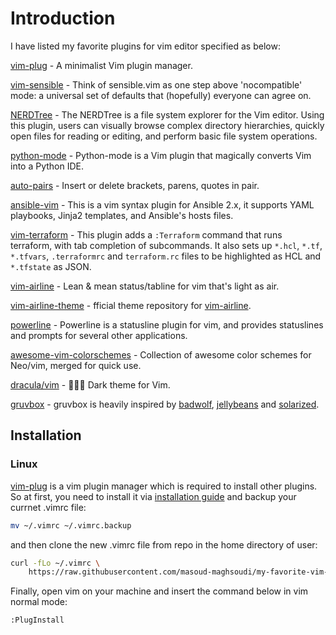 # Introduction

I have listed my favorite plugins for vim editor specified as below:

[vim-plug](https://github.com/junegunn/vim-plug) - A minimalist Vim plugin manager.

[vim-sensible](https://github.com/tpope/vim-sensible) - Think of sensible.vim as one step above 'nocompatible' mode: a universal set of defaults that (hopefully) everyone can agree on.

[NERDTree](https://github.com/scrooloose/nerdtree/) - The NERDTree is a file system explorer for the Vim editor. Using this plugin, users can visually browse complex directory hierarchies, quickly open files for reading or editing, and perform basic file system operations.

[python-mode](https://github.com/python-mode/python-mode) - Python-mode is a Vim plugin that magically converts Vim into a Python IDE.

[auto-pairs](https://github.com/jiangmiao/auto-pairs) - Insert or delete brackets, parens, quotes in pair.

[ansible-vim](https://github.com/pearofducks/ansible-vim) - This is a vim syntax plugin for Ansible 2.x, it supports YAML playbooks, Jinja2 templates, and Ansible's hosts files.

[vim-terraform](https://github.com/hashivim/vim-terraform) - This plugin adds a `:Terraform` command that runs terraform, with tab completion
of subcommands.
It also sets up `*.hcl`, `*.tf`, `*.tfvars`, `.terraformrc` and `terraform.rc`
files to be highlighted as HCL and `*.tfstate` as JSON.

[vim-airline](https://github.com/vim-airline/vim-airline) - Lean & mean status/tabline for vim that's light as air.

[vim-airline-theme](https://github.com/vim-airline/vim-airline-themes) - fficial theme repository for [vim-airline](https://github.com/vim-airline/vim-airline).

[powerline](https://github.com/powerline/powerline) - Powerline is a statusline plugin for vim, and provides statuslines and prompts for several other applications.

[awesome-vim-colorschemes](https://github.com/rafi/awesome-vim-colorschemes) - Collection of awesome color schemes for Neo/vim, merged for quick use.

[dracula/vim](https://github.com/dracula/vim) - 🧛🏻‍♂️ Dark theme for Vim.

[gruvbox](https://github.com/morhetz/gruvbox) - gruvbox is heavily inspired by [badwolf](https://github.com/sjl/badwolf), [jellybeans](https://github.com/nanotech/jellybeans.vim) and [solarized](https://github.com/altercation/solarized).

## Installation

### Linux

[vim-plug](https://github.com/junegunn/vim-plug) is a vim plugin manager which is required to install other plugins. So at first, you need to install it via [installation guide](https://github.com/junegunn/vim-plug#installation) and backup your currnet .vimrc file:

```sh
mv ~/.vimrc ~/.vimrc.backup
```

and then clone the new .vimrc file from repo in the home directory of user:

```sh
curl -fLo ~/.vimrc \
    https://raw.githubusercontent.com/masoud-maghsoudi/my-favorite-vim-plugins/main/.vimrc
```

Finally, open vim on your machine and insert the command below in vim normal mode:

```vim
:PlugInstall
```
